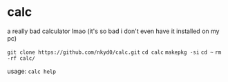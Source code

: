 # calc
a really bad calculator lmao (it's so bad i don't even have it installed on my pc)

```git clone https://github.com/nkyd0/calc.git```
```cd calc```
```makepkg -si```
```cd ~```
```rm -rf calc/```

usage:
```calc help```
